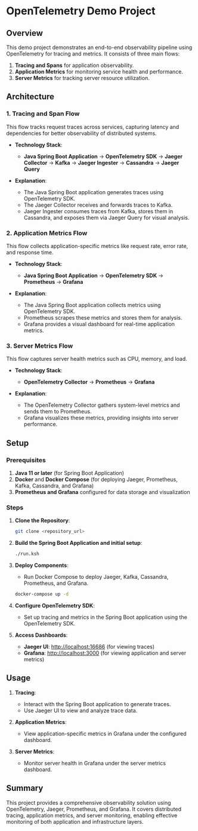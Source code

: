 # OpenTelemetry Demo Project

## Overview

This demo project demonstrates an end-to-end observability pipeline using OpenTelemetry for tracing and metrics. It consists of three main flows:
1. **Tracing and Spans** for application observability.
2. **Application Metrics** for monitoring service health and performance.
3. **Server Metrics** for tracking server resource utilization.

## Architecture

### 1. Tracing and Span Flow
This flow tracks request traces across services, capturing latency and dependencies for better observability of distributed systems.

- **Technology Stack**:
  - **Java Spring Boot Application** -> **OpenTelemetry SDK** -> **Jaeger Collector** -> **Kafka** -> **Jaeger Ingester** -> **Cassandra** -> **Jaeger Query**

- **Explanation**:
  - The Java Spring Boot application generates traces using OpenTelemetry SDK.
  - The Jaeger Collector receives and forwards traces to Kafka.
  - Jaeger Ingester consumes traces from Kafka, stores them in Cassandra, and exposes them via Jaeger Query for visual analysis.

### 2. Application Metrics Flow
This flow collects application-specific metrics like request rate, error rate, and response time.

- **Technology Stack**:
  - **Java Spring Boot Application** -> **OpenTelemetry SDK** -> **Prometheus** -> **Grafana**

- **Explanation**:
  - The Java Spring Boot application collects metrics using OpenTelemetry SDK.
  - Prometheus scrapes these metrics and stores them for analysis.
  - Grafana provides a visual dashboard for real-time application metrics.

### 3. Server Metrics Flow
This flow captures server health metrics such as CPU, memory, and load.

- **Technology Stack**:
  - **OpenTelemetry Collector** -> **Prometheus** -> **Grafana**

- **Explanation**:
  - The OpenTelemetry Collector gathers system-level metrics and sends them to Prometheus.
  - Grafana visualizes these metrics, providing insights into server performance.

## Setup

### Prerequisites

1. **Java 11 or later** (for Spring Boot Application)
2. **Docker** and **Docker Compose** (for deploying Jaeger, Prometheus, Kafka, Cassandra, and Grafana)
3. **Prometheus and Grafana** configured for data storage and visualization

### Steps

1. **Clone the Repository**:
    ```bash
    git clone <repository_url>
    ```

2. **Build the Spring Boot Application and initial setup**:
    ```bash
    ./run.ksh
    ```

3. **Deploy Components**:
    - Run Docker Compose to deploy Jaeger, Kafka, Cassandra, Prometheus, and Grafana.
    ```bash
    docker-compose up -d
    ```

4. **Configure OpenTelemetry SDK**:
    - Set up tracing and metrics in the Spring Boot application using the OpenTelemetry SDK.

5. **Access Dashboards**:
   - **Jaeger UI**: [http://localhost:16686](http://localhost:16686) (for viewing traces)
   - **Grafana**: [http://localhost:3000](http://localhost:3000) (for viewing application and server metrics)

## Usage

1. **Tracing**:
    - Interact with the Spring Boot application to generate traces.
    - Use Jaeger UI to view and analyze trace data.

2. **Application Metrics**:
    - View application-specific metrics in Grafana under the configured dashboard.

3. **Server Metrics**:
    - Monitor server health in Grafana under the server metrics dashboard.

## Summary

This project provides a comprehensive observability solution using OpenTelemetry, Jaeger, Prometheus, and Grafana. It covers distributed tracing, application metrics, and server monitoring, enabling effective monitoring of both application and infrastructure layers.
